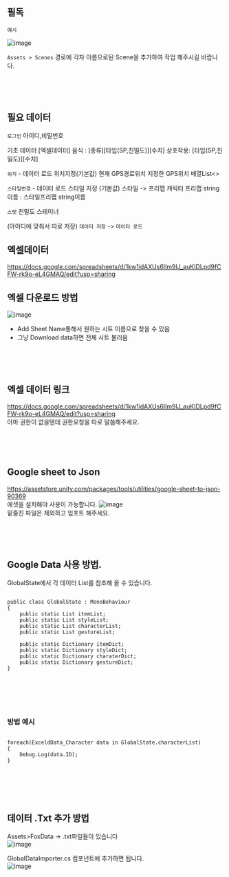 ## 필독

`예시`

![image](https://user-images.githubusercontent.com/86601932/130741073-d8449320-a424-40a4-8dbf-a49e030c3050.png)

`Assets > Scenes` 경로에 각자 이름으로된 Scene을 추가하여 작업 해주시길 바랍니다.


<br><br><br>

## 필요 데이터

`로그인`
아이디,비밀번호

기초 데이터 [엑셀데이터]
음식 : [종류][타입(SP,친밀도)][수치]
상호작용: [타입(SP,친밀도)][수치]

`위치` - 데이터 로드 위치지정(기본값)
현재 GPS경로위치
지정한 GPS위치 배열List<>

`스타일변경` - 데이터 로드 스타일 지정 (기본값)
스타일 -> 프리팹
캐릭터 프리팹 string이름 : 스타일프리팹 string이름

`스탯`
친밀도
스테미너

(아이디에 맞춰서 따로 저장)
`데이터 저장` -> `데이터 로드`
## 엑셀데이터
https://docs.google.com/spreadsheets/d/1kw1idAXUs6IIm9lJ_auKIDLpd9fCFW-rk9o-eL4GMAQ/edit?usp=sharing
## 엑셀 다운로드 방법
![image](https://user-images.githubusercontent.com/33707494/131534324-45d92cbc-b021-4ccc-98c7-f770b59f76f1.png)

- Add Sheet Name통해서 원하는 시트 이름으로 찾을 수 있음
- 그냥 Download data하면 전체 시트 불러옴

<br><br><br>
## 엑셀 데이터 링크
https://docs.google.com/spreadsheets/d/1kw1idAXUs6IIm9lJ_auKIDLpd9fCFW-rk9o-eL4GMAQ/edit?usp=sharing
<br>아마 권한이 없을텐데 권한요청을 따로 말씀해주세요.

<br><br><br>
## Google sheet to Json
https://assetstore.unity.com/packages/tools/utilities/google-sheet-to-json-90369
<br>에셋을 설치해야 사용이 가능합니다.
![image](https://user-images.githubusercontent.com/33707494/131981668-87ffe6a3-2342-48a5-a4d9-ffc78cb092db.png)
<br>밑줄친 파일은 제외하고 임포트 해주세요.

<br><br><br>
## Google Data 사용 방법.
GlobalState에서 각 데이터 List를 참조해 올 수 있습니다.
<pre>
<code>
public class GlobalState : MonoBehaviour
{
    public static List<ExceldData_Item> itemList;
    public static List<ExceldData_Style> styleList;
    public static List<ExceldData_Character> characterList;
    public static List<ExceldData_Gesture> gestureList;

    public static Dictionary<string, ExceldData_Item> itemDict;
    public static Dictionary<string, ExceldData_Style> styleDict;
    public static Dictionary<string, ExceldData_Character> charaterDict;
    public static Dictionary<string, ExceldData_Gesture> gestureDict;
}
</code>
</pre>

<br><br><br>
### 방법 예시
<pre>
<code>
foreach(ExceldData_Character data in GlobalState.characterList)
{
    Debug.Log(data.ID);
}
</code>
</pre>

<br><br><br>
## 데이터 .Txt 추가 방법
Assets>FoxData -> .txt파일들이 있습니다<br>
![image](https://user-images.githubusercontent.com/33707494/131983329-9c2f5f83-4ca9-4d8d-8f7e-94b878cf62c4.png)

GlobalDataImporter.cs 컴포넌트에 추가하면 됩니다.<br>
![image](https://user-images.githubusercontent.com/33707494/131983256-4d1780a7-a249-41e0-ba03-fd5032690f97.png)



